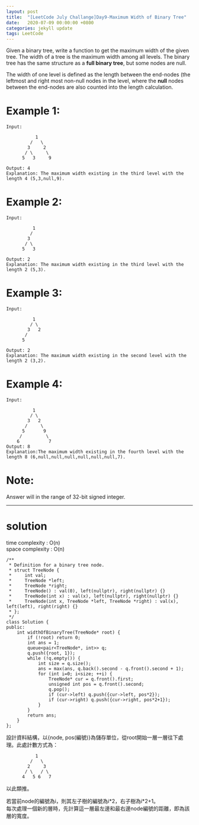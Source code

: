 ```yaml
---
layout: post
title:  "[LeetCode July Challange]Day9-Maximum Width of Binary Tree"
date:   2020-07-09 00:00:00 +0800
categories: jekyll update
tags: LeetCode
---
```

Given a binary tree, write a function to get the maximum width of the given tree. The width of a tree is the maximum width among all levels. The binary tree has the same structure as a **full binary tree**, but some nodes are null.  

The width of one level is defined as the length between the end-nodes (the leftmost and right most non-null nodes in the level, where the **null** nodes between the end-nodes are also counted into the length calculation.  

# Example 1:  
	Input: 

	           1
	         /   \
	        3     2
	       / \     \  
	      5   3     9 

	Output: 4
	Explanation: The maximum width existing in the third level with the length 4 (5,3,null,9).

# Example 2:  
	Input: 

	          1
	         /  
	        3    
	       / \       
	      5   3     

	Output: 2
	Explanation: The maximum width existing in the third level with the length 2 (5,3).

# Example 3:  
	Input: 

	          1
	         / \
	        3   2 
	       /        
	      5      

	Output: 2
	Explanation: The maximum width existing in the second level with the length 2 (3,2).

# Example 4:  
	Input: 

	          1
	         / \
	        3   2
	       /     \  
	      5       9 
	     /         \
	    6           7
	Output: 8
	Explanation:The maximum width existing in the fourth level with the length 8 (6,null,null,null,null,null,null,7).

# Note:  
Answer will in the range of 32-bit signed integer.  

______________________  

# solution
time complexity : O(n)  
space complexity : O(n)  

	/**
	 * Definition for a binary tree node.
	 * struct TreeNode {
	 *     int val;
	 *     TreeNode *left;
	 *     TreeNode *right;
	 *     TreeNode() : val(0), left(nullptr), right(nullptr) {}
	 *     TreeNode(int x) : val(x), left(nullptr), right(nullptr) {}
	 *     TreeNode(int x, TreeNode *left, TreeNode *right) : val(x), left(left), right(right) {}
	 * };
	 */
	class Solution {
	public:
	    int widthOfBinaryTree(TreeNode* root) {
	        if (!root) return 0;
	        int ans = 1;
	        queue<pair<TreeNode*, int>> q;
	        q.push({root, 1});
	        while (!q.empty()) {
	            int size = q.size();
	            ans = max(ans, q.back().second - q.front().second + 1);
	            for (int i=0; i<size; ++i) {
	                TreeNode* cur = q.front().first;
	                unsigned int pos = q.front().second;
	                q.pop();
	                if (cur->left) q.push({cur->left, pos*2});
	                if (cur->right) q.push({cur->right, pos*2+1});
	            }
	        }
	        return ans;
	    }
	};

設計資料結構，以{node, pos(編號)}為儲存單位，從root開始一層一層往下處理。此處計數方式為：  

	           1
	         /   \
	        2     3
	       / \   / \  
	      4   5 6   7

以此類推。  

若當前node的編號為i，則其左子樹的編號為i\*2，右子樹為i\*2+1。  
每次處理一個新的層時，先計算這一層最左邊和最右邊node編號的距離，即為該層的寬度。  